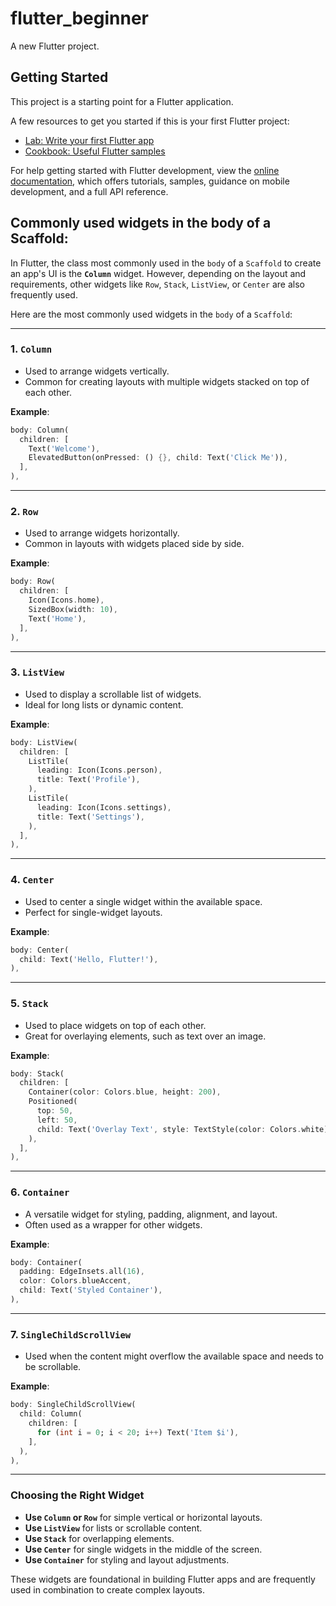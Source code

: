 # flutter_beginner

A new Flutter project.

## Getting Started

This project is a starting point for a Flutter application.

A few resources to get you started if this is your first Flutter project:

- [Lab: Write your first Flutter app](https://docs.flutter.dev/get-started/codelab)
- [Cookbook: Useful Flutter samples](https://docs.flutter.dev/cookbook)

For help getting started with Flutter development, view the
[online documentation](https://docs.flutter.dev/), which offers tutorials,
samples, guidance on mobile development, and a full API reference.


## Commonly used widgets in the body of a Scaffold:

In Flutter, the class most commonly used in the `body` of a `Scaffold` to create an app's UI is the **`Column`** widget. However, depending on the layout and requirements, other widgets like `Row`, `Stack`, `ListView`, or `Center` are also frequently used. 

Here are the most commonly used widgets in the `body` of a `Scaffold`:

---

### 1. **`Column`**
   - Used to arrange widgets vertically.
   - Common for creating layouts with multiple widgets stacked on top of each other.

   **Example**:
   ```dart
   body: Column(
     children: [
       Text('Welcome'),
       ElevatedButton(onPressed: () {}, child: Text('Click Me')),
     ],
   ),
   ```

---

### 2. **`Row`**
   - Used to arrange widgets horizontally.
   - Common in layouts with widgets placed side by side.

   **Example**:
   ```dart
   body: Row(
     children: [
       Icon(Icons.home),
       SizedBox(width: 10),
       Text('Home'),
     ],
   ),
   ```

---

### 3. **`ListView`**
   - Used to display a scrollable list of widgets.
   - Ideal for long lists or dynamic content.

   **Example**:
   ```dart
   body: ListView(
     children: [
       ListTile(
         leading: Icon(Icons.person),
         title: Text('Profile'),
       ),
       ListTile(
         leading: Icon(Icons.settings),
         title: Text('Settings'),
       ),
     ],
   ),
   ```

---

### 4. **`Center`**
   - Used to center a single widget within the available space.
   - Perfect for single-widget layouts.

   **Example**:
   ```dart
   body: Center(
     child: Text('Hello, Flutter!'),
   ),
   ```

---

### 5. **`Stack`**
   - Used to place widgets on top of each other.
   - Great for overlaying elements, such as text over an image.

   **Example**:
   ```dart
   body: Stack(
     children: [
       Container(color: Colors.blue, height: 200),
       Positioned(
         top: 50,
         left: 50,
         child: Text('Overlay Text', style: TextStyle(color: Colors.white)),
       ),
     ],
   ),
   ```

---

### 6. **`Container`**
   - A versatile widget for styling, padding, alignment, and layout.
   - Often used as a wrapper for other widgets.

   **Example**:
   ```dart
   body: Container(
     padding: EdgeInsets.all(16),
     color: Colors.blueAccent,
     child: Text('Styled Container'),
   ),
   ```

---

### 7. **`SingleChildScrollView`**
   - Used when the content might overflow the available space and needs to be scrollable.

   **Example**:
   ```dart
   body: SingleChildScrollView(
     child: Column(
       children: [
         for (int i = 0; i < 20; i++) Text('Item $i'),
       ],
     ),
   ),
   ```

---

### Choosing the Right Widget
- **Use `Column` or `Row`** for simple vertical or horizontal layouts.
- **Use `ListView`** for lists or scrollable content.
- **Use `Stack`** for overlapping elements.
- **Use `Center`** for single widgets in the middle of the screen.
- **Use `Container`** for styling and layout adjustments.

These widgets are foundational in building Flutter apps and are frequently used in combination to create complex layouts.
